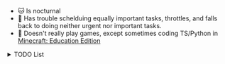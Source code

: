 <!--
Here are some ideas to get you started:

- 😄 Pronouns: ...
- ⚡ Fun fact: ...
-->

- 🐱 Is nocturnal
- 🙁 Has trouble schelduing equally important tasks, throttles, and falls back to doing neither urgent nor important tasks.
- 🧩 Doesn't really play games, except sometimes coding TS/Python in [Minecraft: Education Edition](https://education.minecraft.net/)

<details>
  <summary>TODO List</summary>
  
  - 更新咕咕咕的项目
    - [x] #if canImport(Swift.submodule)
    - [ ] [翻译/校对 CS193p](https://github.com/Apollonyan/CS193p-Developing-Apps-for-iOS-Spring-2020)
    - [ ] 发布 Dynamic Dark Mode 更新
    - [ ] 更新 BilibiliKit 对番剧封面的支持
- 申请实习
    - [x] 更新简历
    - [ ] 刷 LeetCode？
- 贡献代码/文档给 Swift 社区
  
</details>
